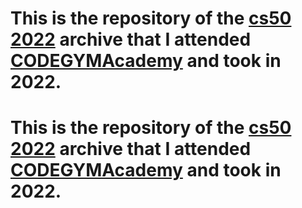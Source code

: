 # This is the repository of the [cs50 2022](https://cs50.harvard.edu/x/2022/) archive that I attended [CODEGYMAcademy](https://codegym.jp/academy) and took in 2022.
# This is the repository of the [cs50 2022](https://cs50.jp/x/2022/week0/) archive that I attended [CODEGYMAcademy](https://codegym.jp/academy) and took in 2022.
